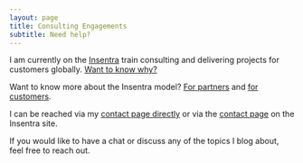 ```yaml
---
layout: page
title: Consulting Engagements
subtitle: Need help?
---
```


I am currently on the [Insentra](https://www.insentragroup.com/) train consulting and delivering projects for customers globally. [Want to know why?](https://www.insentragroup.com/au/about-insentra/train-story/)

Want to know more about the Insentra model? [For partners](https://www.insentragroup.com/au/about-insentra/information-for-partners/) and [for customers](https://www.insentragroup.com/au/about-insentra/information-for-clients/).

I can be reached via my [contact page directly](https://jkindon.com/contact.html) or via the [contact page](https://www.insentragroup.com/au/contact/) on the Insentra site.

If you would like to have a chat or discuss any of the topics I blog about, feel free to reach out.
